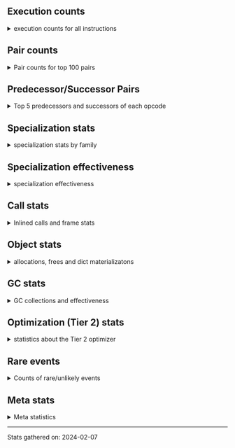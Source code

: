 ## Execution counts

<details>
<summary> execution counts for all instructions </summary>

|Name | Base Count | Head Count | Change | 
|---|---:|---:|---:|
| LOAD_ATTR_CLASS | 124,153,348 | 176,169,715 | 41.9% |
| JUMP_BACKWARD | 135,610,146 | 164,545,304 | 21.3% |
| STORE_GLOBAL | 6,944,440 | 8,199,940 | 18.1% |
| LOAD_ATTR_WITH_HINT | 401,658,576 | 433,398,983 | 7.9% |
| LOAD_ATTR_METHOD_WITH_VALUES | 2,112,701,647 | 2,197,808,389 | 4.0% |
| COMPARE_OP_INT | 1,632,204,178 | 1,697,005,528 | 4.0% |
| STORE_ATTR_WITH_HINT | 64,662,907 | 67,218,081 | 4.0% |
| STORE_FAST_LOAD_FAST | 41,522,171 | 42,788,646 | 3.1% |
| FOR_ITER_LIST | 676,248,176 | 696,410,227 | 3.0% |
| CALL_PY_EXACT_ARGS | 3,231,046,772 | 3,317,505,505 | 2.7% |
| UNARY_NEGATIVE | 166,238,813 | 161,837,456 | -2.6% |
| LOAD_ATTR_INSTANCE_VALUE | 4,825,955,499 | 4,949,485,374 | 2.6% |
| STORE_ATTR_INSTANCE_VALUE | 1,158,118,007 | 1,185,070,653 | 2.3% |
| TO_BOOL_ALWAYS_TRUE | 282,436,940 | 276,596,857 | -2.1% |
| EXTENDED_ARG | 295,311,556 | 289,634,911 | -1.9% |
| FOR_ITER_RANGE | 109,493,517 | 111,400,755 | 1.7% |
| LOAD_GLOBAL_MODULE | 3,723,924,166 | 3,788,459,212 | 1.7% |
| LIST_APPEND | 74,384,277 | 75,553,467 | 1.6% |
| CLEANUP_THROW | 1,544 | 1,520 | -1.6% |
| BINARY_SUBSCR_LIST_INT | 646,795,132 | 636,748,552 | -1.6% |
| RETURN_CONST | 1,989,085,118 | 2,017,239,078 | 1.4% |
| CALL_METHOD_DESCRIPTOR_FAST | 414,665,873 | 408,850,336 | -1.4% |
| POP_JUMP_IF_NONE | 451,111,683 | 445,366,343 | -1.3% |
| RETURN_VALUE | 4,187,909,262 | 4,240,519,196 | 1.3% |
| RESUME_CHECK | 7,054,022,956 | 7,139,948,256 | 1.2% |
| JUMP_FORWARD | 557,212,803 | 551,614,430 | -1.0% |
| BINARY_SUBSCR_DICT | 628,788,701 | 623,070,066 | -0.9% |
| LOAD_ATTR_METHOD_NO_DICT | 1,462,030,651 | 1,449,095,771 | -0.9% |
| DICT_UPDATE | 72,739 | 72,127 | -0.8% |
| TO_BOOL_INT | 200,362,493 | 201,997,200 | 0.8% |
| POP_JUMP_IF_FALSE | 7,412,785,916 | 7,468,325,495 | 0.7% |
| POP_TOP | 3,681,019,837 | 3,708,454,569 | 0.7% |
| LOAD_ATTR | 1,361,061,953 | 1,370,822,197 | 0.7% |
| LOAD_FAST | 29,369,428,182 | 29,540,688,960 | 0.6% |
| LOAD_ATTR_MODULE | 511,322,111 | 514,296,673 | 0.6% |
| CALL_ISINSTANCE | 939,519,415 | 934,560,733 | -0.5% |
| SWAP | 646,818,447 | 649,671,702 | 0.4% |
| COPY | 776,218,312 | 779,289,758 | 0.4% |
| CALL_LEN | 424,661,905 | 426,261,232 | 0.4% |
| BINARY_OP_ADD_INT | 966,087,033 | 968,995,985 | 0.3% |
| LOAD_CONST | 7,727,341,473 | 7,704,676,337 | -0.3% |
| COMPARE_OP_STR | 315,629,541 | 314,801,277 | -0.3% |
| PUSH_NULL | 1,304,236,789 | 1,307,208,653 | 0.2% |
| POP_JUMP_IF_TRUE | 1,899,411,555 | 1,903,607,587 | 0.2% |
| CALL_BOUND_METHOD_EXACT_ARGS | 210,264,337 | 210,666,536 | 0.2% |
| GET_ITER | 732,806,404 | 734,176,561 | 0.2% |
| DELETE_FAST | 2,162,226 | 2,158,857 | -0.2% |
| STORE_FAST | 7,938,387,810 | 7,950,416,610 | 0.2% |
| CALL_BUILTIN_CLASS | 165,616,495 | 165,391,088 | -0.1% |
| FOR_ITER | 126,614,651 | 126,473,849 | -0.1% |
| CALL_BUILTIN_FAST | 928,017,350 | 927,005,967 | -0.1% |
| UNARY_INVERT | 14,721,713 | 14,734,800 | 0.1% |
| BINARY_OP | 717,532,544 | 718,112,783 | 0.1% |
| BINARY_OP_ADD_FLOAT | 155,080,183 | 154,960,918 | -0.1% |
| LOAD_GLOBAL_BUILTIN | 4,494,011,911 | 4,490,710,995 | -0.1% |
| COMPARE_OP_FLOAT | 182,863,833 | 182,731,912 | -0.1% |
| ENTER_EXECUTOR | 2,597,452,925 | 2,595,903,779 | -0.1% |
| LOAD_FAST_CHECK | 10,703,081 | 10,697,442 | -0.1% |
| BEFORE_WITH | 9,094,425 | 9,098,863 | 0.0% |
| CALL | 1,201,004,937 | 1,201,484,514 | 0.0% |
| CALL_METHOD_DESCRIPTOR_FAST_WITH_KEYWORDS | 26,912,208 | 26,901,785 | -0.0% |
| CALL_METHOD_DESCRIPTOR_NOARGS | 282,412,003 | 282,307,086 | -0.0% |
| FOR_ITER_TUPLE | 339,297,174 | 339,406,611 | 0.0% |
| BUILD_MAP | 119,288,724 | 119,322,825 | 0.0% |
| TO_BOOL_BOOL | 3,924,324,300 | 3,925,427,905 | 0.0% |
| CALL_TYPE_1 | 317,136,190 | 317,214,457 | 0.0% |
| DICT_MERGE | 36,825,640 | 36,816,664 | -0.0% |
| LIST_EXTEND | 35,703,274 | 35,694,816 | -0.0% |
| CALL_PY_WITH_DEFAULTS | 210,059,268 | 210,106,803 | 0.0% |
| BUILD_CONST_KEY_MAP | 12,410,351 | 12,407,728 | -0.0% |
| UNPACK_SEQUENCE_TWO_TUPLE | 355,245,226 | 355,172,024 | -0.0% |
| STORE_ATTR | 66,977,420 | 66,991,208 | 0.0% |
| MAKE_CELL | 101,801,462 | 101,781,456 | -0.0% |
| WITH_EXCEPT_START | 184,337 | 184,301 | -0.0% |
| RESUME | 271,529 | 271,476 | -0.0% |
| CONTAINS_OP | 1,028,066,648 | 1,028,258,059 | 0.0% |
| BINARY_SUBSCR | 535,885,658 | 535,786,839 | -0.0% |
| IS_OP | 733,843,183 | 733,971,290 | 0.0% |
| BUILD_STRING | 52,650,000 | 52,640,849 | -0.0% |
| BUILD_SET | 1,716,000 | 1,716,283 | 0.0% |
| LOAD_DEREF | 727,124,322 | 727,009,625 | -0.0% |
| LOAD_ATTR_PROPERTY | 89,387,350 | 89,399,745 | 0.0% |
| CALL_BUILTIN_FAST_WITH_KEYWORDS | 110,164,981 | 110,150,628 | -0.0% |
| YIELD_VALUE | 1,386,594,311 | 1,386,418,059 | -0.0% |
| COMPARE_OP | 159,512,143 | 159,531,758 | 0.0% |
| SET_ADD | 932,599 | 932,712 | 0.0% |
| SET_FUNCTION_ATTRIBUTE | 100,801,785 | 100,789,654 | -0.0% |
| BINARY_SLICE | 289,653,734 | 289,619,478 | -0.0% |
| PUSH_EXC_INFO | 23,030,221 | 23,027,573 | -0.0% |
| POP_EXCEPT | 23,030,072 | 23,027,426 | -0.0% |
| CALL_BUILTIN_O | 882,087,749 | 881,986,908 | -0.0% |
| CHECK_EXC_MATCH | 22,406,361 | 22,403,802 | -0.0% |
| CALL_FUNCTION_EX | 187,423,523 | 187,404,872 | -0.0% |
| LOAD_SUPER_ATTR_METHOD | 123,585,239 | 123,596,899 | 0.0% |
| FORMAT_SIMPLE | 105,597,097 | 105,587,160 | -0.0% |
| LOAD_FAST_AND_CLEAR | 69,118,020 | 69,124,287 | 0.0% |
| INTERPRETER_EXIT | 2,101,232,354 | 2,101,044,485 | -0.0% |
| DELETE_ATTR | 6,122,785 | 6,122,253 | -0.0% |
| CALL_METHOD_DESCRIPTOR_O | 397,952,825 | 397,918,854 | -0.0% |
| BUILD_TUPLE | 841,475,220 | 841,403,394 | -0.0% |
| MAKE_FUNCTION | 110,729,560 | 110,720,423 | -0.0% |
| TO_BOOL_STR | 80,218,790 | 80,212,414 | -0.0% |
| CONVERT_VALUE | 90,309,512 | 90,302,428 | -0.0% |
| CALL_STR_1 | 42,203,717 | 42,200,664 | -0.0% |
| CALL_INTRINSIC_1 | 159,718,310 | 159,706,880 | -0.0% |
| COPY_FREE_VARS | 354,504,951 | 354,529,206 | 0.0% |
| LOAD_FAST_LOAD_FAST | 6,332,102,809 | 6,331,669,805 | -0.0% |
| STORE_DEREF | 94,642,074 | 94,635,865 | -0.0% |
| TO_BOOL_LIST | 159,364,019 | 159,373,996 | 0.0% |
| STORE_SUBSCR | 184,317,346 | 184,305,971 | -0.0% |
| LOAD_ATTR_NONDESCRIPTOR_WITH_VALUES | 158,172,411 | 158,180,614 | 0.0% |
| STORE_ATTR_SLOT | 1,504,911,294 | 1,504,845,734 | -0.0% |
| BINARY_OP_ADD_UNICODE | 93,268,117 | 93,264,589 | -0.0% |
| RETURN_GENERATOR | 485,998,186 | 486,016,206 | 0.0% |
| BINARY_SUBSCR_TUPLE_INT | 228,321,331 | 228,312,975 | -0.0% |
| LOAD_ATTR_NONDESCRIPTOR_NO_DICT | 94,004,053 | 94,000,647 | -0.0% |
| TO_BOOL_NONE | 631,552,775 | 631,530,071 | -0.0% |
| RERAISE | 2,616,259 | 2,616,165 | -0.0% |
| UNPACK_SEQUENCE | 315,660 | 315,671 | 0.0% |
| LOAD_ATTR_SLOT | 1,796,199,962 | 1,796,145,088 | -0.0% |
| UNARY_NOT | 74,921,575 | 74,923,770 | 0.0% |
| RAISE_VARARGS | 5,737,898 | 5,737,744 | -0.0% |
| BINARY_OP_MULTIPLY_INT | 179,324,737 | 179,329,391 | 0.0% |
| STORE_FAST_STORE_FAST | 3,022,190,498 | 3,022,115,902 | -0.0% |
| NOP | 981,027,052 | 981,051,103 | 0.0% |
| TO_BOOL | 384,812,257 | 384,804,457 | -0.0% |
| GET_AWAITABLE | 229,797,465 | 229,793,036 | -0.0% |
| LOAD_SUPER_ATTR_ATTR | 5,310,947 | 5,311,049 | 0.0% |
| STORE_SUBSCR_DICT | 263,739,570 | 263,734,611 | -0.0% |
| POP_JUMP_IF_NOT_NONE | 674,441,955 | 674,453,902 | 0.0% |
| STORE_SUBSCR_LIST_INT | 149,101,998 | 149,104,497 | 0.0% |
| STORE_SLICE | 35,855,322 | 35,854,742 | -0.0% |
| CALL_KW | 255,576,464 | 255,572,379 | -0.0% |
| BEFORE_ASYNC_WITH | 3,005,968 | 3,005,920 | -0.0% |
| IMPORT_NAME | 9,828,853 | 9,828,697 | -0.0% |
| CALL_TUPLE_1 | 28,344,030 | 28,343,647 | -0.0% |
| BINARY_OP_SUBTRACT_INT | 525,777,565 | 525,770,587 | -0.0% |
| CALL_LIST_APPEND | 335,215,987 | 335,211,595 | -0.0% |
| LOAD_GLOBAL | 20,555,230 | 20,554,967 | -0.0% |
| BUILD_SLICE | 95,912,249 | 95,911,101 | -0.0% |
| JUMP_BACKWARD_NO_INTERRUPT | 551,664,680 | 551,658,190 | -0.0% |
| END_SEND | 392,000,884 | 391,996,471 | -0.0% |
| SEND_GEN | 780,210,234 | 780,201,483 | -0.0% |
| SEND | 165,328,445 | 165,326,627 | -0.0% |
| BINARY_SUBSCR_GETITEM | 194,235,307 | 194,233,417 | -0.0% |
| BUILD_LIST | 328,645,244 | 328,642,318 | -0.0% |
| IMPORT_FROM | 10,478,269 | 10,478,181 | -0.0% |
| MAP_ADD | 39,820,017 | 39,820,269 | 0.0% |
| BINARY_SUBSCR_STR_INT | 484,695,221 | 484,692,502 | -0.0% |
| UNPACK_SEQUENCE_TUPLE | 572,704,615 | 572,701,634 | -0.0% |
| DELETE_SUBSCR | 177,647,848 | 177,647,028 | -0.0% |
| LOAD_ATTR_METHOD_LAZY_DICT | 85,068,604 | 85,068,268 | -0.0% |
| BINARY_OP_MULTIPLY_FLOAT | 287,556,703 | 287,557,272 | 0.0% |
| BINARY_OP_SUBTRACT_FLOAT | 111,947,372 | 111,947,589 | 0.0% |
| FOR_ITER_GEN | 222,117,866 | 222,117,447 | -0.0% |
| EXIT_INIT_CHECK | 93,512,972 | 93,512,886 | -0.0% |
| CALL_ALLOC_AND_ENTER_INIT | 95,796,214 | 95,796,128 | -0.0% |
| GET_YIELD_FROM_ITER | 36,722,075 | 36,722,107 | 0.0% |
| END_FOR | 76,206,940 | 76,206,953 | 0.0% |
| UNPACK_SEQUENCE_LIST | 274,452,726 | 274,452,748 | 0.0% |
| INSTRUMENTED_POP_JUMP_IF_FALSE | 38,888,640 | 38,888,640 | 0.0% |
| INSTRUMENTED_RESUME | 38,866,420 | 38,866,420 | 0.0% |
| INSTRUMENTED_RETURN_VALUE | 38,857,520 | 38,857,520 | 0.0% |
| LOAD_NAME | 13,239,127 | 13,239,127 | 0.0% |
| BINARY_OP_INPLACE_ADD_UNICODE | 8,739,097 | 8,739,097 | 0.0% |
| GET_ANEXT | 8,000,960 | 8,000,960 | 0.0% |
| END_ASYNC_FOR | 8,000,000 | 8,000,000 | 0.0% |
| GET_AITER | 8,000,000 | 8,000,000 | 0.0% |
| UNPACK_EX | 1,129,822 | 1,129,822 | 0.0% |
| STORE_NAME | 399,676 | 399,676 | 0.0% |
| SET_UPDATE | 88,668 | 88,668 | 0.0% |
| LOAD_BUILD_CLASS | 19,846 | 19,846 | 0.0% |
| LOAD_SUPER_ATTR | 18,383 | 18,383 | 0.0% |
| INSTRUMENTED_POP_JUMP_IF_TRUE | 13,436 | 13,436 | 0.0% |
| INSTRUMENTED_FOR_ITER | 11,356 | 11,356 | 0.0% |
| INSTRUMENTED_JUMP_BACKWARD | 9,996 | 9,996 | 0.0% |
| INSTRUMENTED_RETURN_CONST | 7,200 | 7,200 | 0.0% |
| LOAD_LOCALS | 3,860 | 3,860 | 0.0% |
| LOAD_FROM_DICT_OR_DEREF | 3,840 | 3,840 | 0.0% |
| DELETE_NAME | 900 | 900 | 0.0% |
| FORMAT_WITH_SPEC | 840 | 840 | 0.0% |
| INSTRUMENTED_POP_JUMP_IF_NONE | 720 | 720 | 0.0% |
| SETUP_ANNOTATIONS | 544 | 544 | 0.0% |
| INSTRUMENTED_JUMP_FORWARD | 400 | 400 | 0.0% |
| INSTRUMENTED_POP_JUMP_IF_NOT_NONE | 400 | 400 | 0.0% |
| CALL_INTRINSIC_2 | 80 | 80 | 0.0% |


</details>

## Pair counts

<details>
<summary> Pair counts for top 100 pairs </summary>

Not included in comparative output.


</details>

## Predecessor/Successor Pairs

<details>
<summary> Top 5 predecessors and successors of each opcode </summary>

Not included in comparative output.


</details>

## Specialization stats

<details>
<summary> specialization stats by family </summary>

### BINARY_OP

<details>
<summary> specialization stats for BINARY_OP family </summary>

|Kind | Base Count | Base Ratio | Head Count | Head Ratio | Change | 
|---|---:|---:|---:|---:|---:|
|          hit | 2,278,478,998 | 74.8% | 2,281,271,150 | 74.8% | 0.1% |
|     deferred | 764,336,978 | 25.1% | 764,910,650 | 25.1% | 0.1% |
|         miss | 49,301,809 | 1.6% | 49,294,278 | 1.6% | -0.0% |

| | Base Count | Base Ratio | Head Count | Head Ratio | Change | 
|---|---:|---:|---:|---:|---:|
| Failure | 1,518,633 | 60.8% | 1,517,797 | 60.8% | -0.1% |
| Success | 978,742 | 39.2% | 978,614 | 39.2% | -0.0% |

|Failure kind | Base Count | Base Ratio | Head Count | Head Ratio | Change | 
|---|---:|---:|---:|---:|---:|
| xor | 9,662 | 0.6% | 9,923 | 0.7% | 2.7% |
| true divide different types | 12,338 | 0.8% | 12,248 | 0.8% | -0.7% |
| add different types | 183,181 | 12.1% | 182,058 | 12.0% | -0.6% |
| remainder | 52,776 | 3.5% | 52,912 | 3.5% | 0.3% |
| and other | 1,713 | 0.1% | 1,717 | 0.1% | 0.2% |
| true divide other | 3,508 | 0.2% | 3,501 | 0.2% | -0.2% |
| power | 5,714 | 0.4% | 5,721 | 0.4% | 0.1% |
| and int | 49,330 | 3.2% | 49,341 | 3.3% | 0.0% |
| rshift | 14,768 | 1.0% | 14,771 | 1.0% | 0.0% |
| true divide float | 5,762 | 0.4% | 5,763 | 0.4% | 0.0% |
| or | 17,725 | 1.2% | 17,728 | 1.2% | 0.0% |
| floor divide | 32,728 | 2.2% | 32,732 | 2.2% | 0.0% |
| add other | 61,830 | 4.1% | 61,824 | 4.1% | -0.0% |
| multiply different types | 246,713 | 16.2% | 246,694 | 16.3% | -0.0% |
| lshift | 18,006 | 1.2% | 18,005 | 1.2% | -0.0% |
| subtract different types | 784,206 | 51.6% | 784,186 | 51.7% | -0.0% |
| subtract other | 12,834 | 0.8% | 12,834 | 0.8% | 0.0% |
| multiply other | 5,300 | 0.3% | 5,300 | 0.3% | 0.0% |
| and different types | 539 | 0.0% | 539 | 0.0% | 0.0% |


</details>

### BINARY_SLICE

<details>
<summary> specialization stats for BINARY_SLICE family </summary>


</details>

### BINARY_SUBSCR

<details>
<summary> specialization stats for BINARY_SUBSCR family </summary>

|Kind | Base Count | Base Ratio | Head Count | Head Ratio | Change | 
|---|---:|---:|---:|---:|---:|
|          hit | 2,178,059,610 | 80.1% | 2,162,281,403 | 80.0% | -0.7% |
|     deferred | 540,266,703 | 19.9% | 540,167,983 | 20.0% | -0.0% |
|         miss | 4,776,082 | 0.2% | 4,776,109 | 0.2% | 0.0% |

| | Base Count | Base Ratio | Head Count | Head Ratio | Change | 
|---|---:|---:|---:|---:|---:|
| Failure | 205,620 | 52.1% | 205,548 | 52.0% | -0.0% |
| Success | 189,417 | 47.9% | 189,417 | 48.0% | 0.0% |

|Failure kind | Base Count | Base Ratio | Head Count | Head Ratio | Change | 
|---|---:|---:|---:|---:|---:|
| tuple slice | 82 | 0.0% | 83 | 0.0% | 1.2% |
| other | 56,982 | 27.7% | 56,929 | 27.7% | -0.1% |
| out of range | 74,378 | 36.2% | 74,360 | 36.2% | -0.0% |
| buffer int | 21,742 | 10.6% | 21,740 | 10.6% | -0.0% |
| array int | 36,680 | 17.8% | 36,680 | 17.8% | 0.0% |
| list slice | 6,360 | 3.1% | 6,360 | 3.1% | 0.0% |
| sequence int | 4,280 | 2.1% | 4,280 | 2.1% | 0.0% |
| code complex parameters | 4,136 | 2.0% | 4,136 | 2.0% | 0.0% |
| buffer slice | 880 | 0.4% | 880 | 0.4% | 0.0% |
| string slice | 100 | 0.0% | 100 | 0.0% | 0.0% |


</details>

### CALL

<details>
<summary> specialization stats for CALL family </summary>

|Kind | Base Count | Base Ratio | Head Count | Head Ratio | Change | 
|---|---:|---:|---:|---:|---:|
|          hit | 9,003,694,241 | 86.2% | 9,080,293,990 | 86.3% | 0.9% |
|         miss | 243,056,904 | 2.3% | 243,162,382 | 2.3% | 0.0% |
|     deferred | 1,438,074,023 | 13.8% | 1,438,657,438 | 13.7% | 0.0% |
|        deopt | 22,840 | 0.0% | 22,840 | 0.0% | 0.0% |

| | Base Count | Base Ratio | Head Count | Head Ratio | Change | 
|---|---:|---:|---:|---:|---:|
| Success | 5,096,512 | 85.1% | 5,098,424 | 85.1% | 0.0% |
| Failure | 891,306 | 14.9% | 891,034 | 14.9% | -0.0% |

|Failure kind | Base Count | Base Ratio | Head Count | Head Ratio | Change | 
|---|---:|---:|---:|---:|---:|
| out of versions | 102 | 0.0% | 100 | 0.0% | -2.0% |
| method wrapper | 7,711 | 0.9% | 7,776 | 0.9% | 0.8% |
| meth descr varargs keywords | 18,481 | 2.1% | 18,424 | 2.1% | -0.3% |
| cfunc varargs | 11,836 | 1.3% | 11,814 | 1.3% | -0.2% |
| cfunc noargs | 66,850 | 7.5% | 66,728 | 7.5% | -0.2% |
| operator wrapper | 5,994 | 0.7% | 6,004 | 0.7% | 0.2% |
| metaclass | 37,934 | 4.3% | 37,873 | 4.3% | -0.2% |
| cfunc varargs keywords | 28,360 | 3.2% | 28,332 | 3.2% | -0.1% |
| other | 37,398 | 4.2% | 37,434 | 4.2% | 0.1% |
| class no vectorcall | 66,276 | 7.4% | 66,251 | 7.4% | -0.0% |
| class mutable | 21,583 | 2.4% | 21,575 | 2.4% | -0.0% |
| code complex parameters | 158,158 | 17.7% | 158,115 | 17.7% | -0.0% |
| meth descr method fastcall keywords | 200,168 | 22.5% | 200,143 | 22.5% | -0.0% |
| meth descr varargs | 62,889 | 7.1% | 62,896 | 7.1% | 0.0% |
| bound method | 13,354 | 1.5% | 13,355 | 1.5% | 0.0% |
| no dict | 102,776 | 11.5% | 102,776 | 11.5% | 0.0% |
| init not python | 16,386 | 1.8% | 16,386 | 1.8% | 0.0% |
| cmethod | 13,140 | 1.5% | 13,140 | 1.5% | 0.0% |
| init not simple | 10,018 | 1.1% | 10,018 | 1.1% | 0.0% |
| wrong number arguments | 9,154 | 1.0% | 9,154 | 1.0% | 0.0% |
| str | 2,840 | 0.3% | 2,840 | 0.3% | 0.0% |


</details>

### COMPARE_OP

<details>
<summary> specialization stats for COMPARE_OP family </summary>

|Kind | Base Count | Base Ratio | Head Count | Head Ratio | Change | 
|---|---:|---:|---:|---:|---:|
|          hit | 2,128,785,080 | 93.0% | 2,192,610,469 | 93.1% | 3.0% |
|         miss | 1,912,472 | 0.1% | 1,928,248 | 0.1% | 0.8% |
|     deferred | 161,100,563 | 7.0% | 161,134,817 | 6.8% | 0.0% |

| | Base Count | Base Ratio | Head Count | Head Ratio | Change | 
|---|---:|---:|---:|---:|---:|
| Failure | 224,796 | 69.4% | 225,654 | 69.4% | 0.4% |
| Success | 99,256 | 30.6% | 99,535 | 30.6% | 0.3% |

|Failure kind | Base Count | Base Ratio | Head Count | Head Ratio | Change | 
|---|---:|---:|---:|---:|---:|
| big int | 62,233 | 27.7% | 63,156 | 28.0% | 1.5% |
| long float | 1,594 | 0.7% | 1,585 | 0.7% | -0.6% |
| bool | 5,037 | 2.2% | 5,010 | 2.2% | -0.5% |
| float long | 16,933 | 7.5% | 16,911 | 7.5% | -0.1% |
| set | 1,821 | 0.8% | 1,823 | 0.8% | 0.1% |
| tuple | 14,398 | 6.4% | 14,386 | 6.4% | -0.1% |
| other | 24,344 | 10.8% | 24,360 | 10.8% | 0.1% |
| different types | 50,121 | 22.3% | 50,102 | 22.2% | -0.0% |
| baseobject | 30,642 | 13.6% | 30,648 | 13.6% | 0.0% |
| string | 10,560 | 4.7% | 10,560 | 4.7% | 0.0% |
| bytes | 3,960 | 1.8% | 3,960 | 1.8% | 0.0% |
| list | 3,153 | 1.4% | 3,153 | 1.4% | 0.0% |


</details>

### FOR_ITER

<details>
<summary> specialization stats for FOR_ITER family </summary>

|Kind | Base Count | Base Ratio | Head Count | Head Ratio | Change | 
|---|---:|---:|---:|---:|---:|
|          hit | 1,208,800,284 | 82.0% | 1,230,982,330 | 82.3% | 1.8% |
|     deferred | 262,145,309 | 17.8% | 262,001,352 | 17.5% | -0.1% |
|         miss | 138,356,449 | 9.4% | 138,352,710 | 9.2% | -0.0% |

| | Base Count | Base Ratio | Head Count | Head Ratio | Change | 
|---|---:|---:|---:|---:|---:|
| Failure | 164,006 | 5.8% | 163,490 | 5.8% | -0.3% |
| Success | 2,661,785 | 94.2% | 2,661,717 | 94.2% | -0.0% |

|Failure kind | Base Count | Base Ratio | Head Count | Head Ratio | Change | 
|---|---:|---:|---:|---:|---:|
| set | 24,519 | 15.0% | 24,361 | 14.9% | -0.6% |
| dict items | 64,942 | 39.6% | 64,561 | 39.5% | -0.6% |
| zip | 13,312 | 8.1% | 13,352 | 8.2% | 0.3% |
| enumerate | 15,290 | 9.3% | 15,273 | 9.3% | -0.1% |
| seq iter | 10,460 | 6.4% | 10,460 | 6.4% | 0.0% |
| dict keys | 7,196 | 4.4% | 7,196 | 4.4% | 0.0% |
| other | 7,059 | 4.3% | 7,059 | 4.3% | 0.0% |
| reversed list | 6,085 | 3.7% | 6,085 | 3.7% | 0.0% |
| dict values | 5,690 | 3.5% | 5,690 | 3.5% | 0.0% |
| itertools | 4,851 | 3.0% | 4,851 | 3.0% | 0.0% |
| ascii string | 2,440 | 1.5% | 2,440 | 1.5% | 0.0% |
| map | 1,320 | 0.8% | 1,320 | 0.8% | 0.0% |
| bytes | 520 | 0.3% | 520 | 0.3% | 0.0% |
| callable | 282 | 0.2% | 282 | 0.2% | 0.0% |
| string | 40 | 0.0% | 40 | 0.0% | 0.0% |


</details>

### LOAD_ATTR

<details>
<summary> specialization stats for LOAD_ATTR family </summary>

|Kind | Base Count | Base Ratio | Head Count | Head Ratio | Change | 
|---|---:|---:|---:|---:|---:|
|          hit | 10,869,494,510 | 83.5% | 11,151,592,428 | 83.8% | 2.6% |
|     deferred | 2,135,501,358 | 16.4% | 2,145,550,829 | 16.1% | 0.5% |
|         miss | 791,159,702 | 6.1% | 791,456,839 | 5.9% | 0.0% |
|        deopt | 1,817,178 | 0.0% | 1,816,975 | 0.0% | -0.0% |

| | Base Count | Base Ratio | Head Count | Head Ratio | Change | 
|---|---:|---:|---:|---:|---:|
| Failure | 1,073,853 | 6.4% | 1,076,291 | 6.4% | 0.2% |
| Success | 15,646,444 | 93.6% | 15,651,916 | 93.6% | 0.0% |

|Failure kind | Base Count | Base Ratio | Head Count | Head Ratio | Change | 
|---|---:|---:|---:|---:|---:|
| class method obj | 22,966 | 2.1% | 23,148 | 2.2% | 0.8% |
| has managed dict | 310,612 | 28.9% | 312,922 | 29.1% | 0.7% |
| non overriding descriptor | 11,147 | 1.0% | 11,134 | 1.0% | -0.1% |
| shadowed | 97,500 | 9.1% | 97,471 | 9.1% | -0.0% |
| mutable class | 68,239 | 6.4% | 68,252 | 6.3% | 0.0% |
| not in keys | 7,261 | 0.7% | 7,260 | 0.7% | -0.0% |
| metaclass attribute | 233,079 | 21.7% | 233,053 | 21.7% | -0.0% |
| overridden | 18,515 | 1.7% | 18,514 | 1.7% | -0.0% |
| not managed dict | 126,408 | 11.8% | 126,413 | 11.7% | 0.0% |
| method | 138,105 | 12.9% | 138,103 | 12.8% | -0.0% |
| class attr descriptor | 16,640 | 1.5% | 16,640 | 1.5% | 0.0% |
| module attr not found | 10,682 | 1.0% | 10,682 | 1.0% | 0.0% |
| class attr simple | 6,042 | 0.6% | 6,042 | 0.6% | 0.0% |
| non object slot | 3,580 | 0.3% | 3,580 | 0.3% | 0.0% |
| builtin class method | 2,997 | 0.3% | 2,997 | 0.3% | 0.0% |
| property | 60 | 0.0% | 60 | 0.0% | 0.0% |
| out of versions | 20 | 0.0% | 20 | 0.0% | 0.0% |


</details>

### LOAD_GLOBAL

<details>
<summary> specialization stats for LOAD_GLOBAL family </summary>

|Kind | Base Count | Base Ratio | Head Count | Head Ratio | Change | 
|---|---:|---:|---:|---:|---:|
|         miss | 318,972 | 0.0% | 316,391 | 0.0% | -0.8% |
|          hit | 8,217,617,105 | 99.7% | 8,278,853,816 | 99.7% | 0.7% |
|     deferred | 20,327,636 | 0.2% | 20,324,919 | 0.2% | -0.0% |
|        deopt | 9,342 | 0.0% | 9,342 | 0.0% | 0.0% |

| | Base Count | Base Ratio | Head Count | Head Ratio | Change | 
|---|---:|---:|---:|---:|---:|
| Success | 546,566 | 100.0% | 546,439 | 100.0% | -0.0% |
| Failure | 0 | 0.0% | 0 | 0.0% |  |


</details>

### LOAD_SUPER_ATTR

<details>
<summary> specialization stats for LOAD_SUPER_ATTR family </summary>

|Kind | Base Count | Base Ratio | Head Count | Head Ratio | Change | 
|---|---:|---:|---:|---:|---:|
|          hit | 128,896,186 | 100.0% | 128,907,948 | 100.0% | 0.0% |
|     deferred | 9,266 | 0.0% | 9,266 | 0.0% | 0.0% |

| | Base Count | Base Ratio | Head Count | Head Ratio | Change | 
|---|---:|---:|---:|---:|---:|
| Success | 9,117 | 100.0% | 9,117 | 100.0% | 0.0% |
| Failure | 0 | 0.0% | 0 | 0.0% |  |


</details>

### POP_JUMP_IF_FALSE

<details>
<summary> specialization stats for POP_JUMP_IF_FALSE family </summary>


</details>

### POP_JUMP_IF_NONE

<details>
<summary> specialization stats for POP_JUMP_IF_NONE family </summary>


</details>

### POP_JUMP_IF_NOT_NONE

<details>
<summary> specialization stats for POP_JUMP_IF_NOT_NONE family </summary>


</details>

### POP_JUMP_IF_TRUE

<details>
<summary> specialization stats for POP_JUMP_IF_TRUE family </summary>


</details>

### SEND

<details>
<summary> specialization stats for SEND family </summary>

|Kind | Base Count | Base Ratio | Head Count | Head Ratio | Change | 
|---|---:|---:|---:|---:|---:|
|          hit | 780,179,334 | 82.5% | 780,170,583 | 82.5% | -0.0% |
|     deferred | 165,300,524 | 17.5% | 165,298,730 | 17.5% | -0.0% |
|         miss | 30,900 | 0.0% | 30,900 | 0.0% | 0.0% |

| | Base Count | Base Ratio | Head Count | Head Ratio | Change | 
|---|---:|---:|---:|---:|---:|
| Success | 6,233 | 10.6% | 6,210 | 10.6% | -0.4% |
| Failure | 52,588 | 89.4% | 52,587 | 89.4% | -0.0% |

|Failure kind | Base Count | Base Ratio | Head Count | Head Ratio | Change | 
|---|---:|---:|---:|---:|---:|
| other | 15,908 | 30.3% | 15,907 | 30.2% | -0.0% |
| async generator send | 33,180 | 63.1% | 33,180 | 63.1% | 0.0% |
| list | 3,260 | 6.2% | 3,260 | 6.2% | 0.0% |
| dict keys | 240 | 0.5% | 240 | 0.5% | 0.0% |


</details>

### STORE_ATTR

<details>
<summary> specialization stats for STORE_ATTR family </summary>

|Kind | Base Count | Base Ratio | Head Count | Head Ratio | Change | 
|---|---:|---:|---:|---:|---:|
|          hit | 2,520,175,863 | 90.2% | 2,549,601,984 | 90.3% | 1.2% |
|     deferred | 270,349,409 | 9.7% | 270,378,288 | 9.6% | 0.0% |
|         miss | 207,516,345 | 7.4% | 207,532,484 | 7.3% | 0.0% |

| | Base Count | Base Ratio | Head Count | Head Ratio | Change | 
|---|---:|---:|---:|---:|---:|
| Failure | 96,095 | 2.3% | 96,816 | 2.3% | 0.8% |
| Success | 4,048,261 | 97.7% | 4,048,588 | 97.7% | 0.0% |

|Failure kind | Base Count | Base Ratio | Head Count | Head Ratio | Change | 
|---|---:|---:|---:|---:|---:|
| not in keys | 7,401 | 7.7% | 7,761 | 8.0% | 4.9% |
| not in dict | 15,545 | 16.2% | 15,905 | 16.4% | 2.3% |
| not managed dict | 2,666 | 2.8% | 2,668 | 2.8% | 0.1% |
| overriding descriptor | 10,481 | 10.9% | 10,480 | 10.8% | -0.0% |
| class attr simple | 46,130 | 48.0% | 46,130 | 47.6% | 0.0% |
| overridden | 5,172 | 5.4% | 5,172 | 5.3% | 0.0% |
| property | 4,020 | 4.2% | 4,020 | 4.2% | 0.0% |
| no dict | 3,120 | 3.2% | 3,120 | 3.2% | 0.0% |
| method | 1,540 | 1.6% | 1,540 | 1.6% | 0.0% |
| mutable class | 20 | 0.0% | 20 | 0.0% | 0.0% |


</details>

### STORE_SLICE

<details>
<summary> specialization stats for STORE_SLICE family </summary>


</details>

### STORE_SUBSCR

<details>
<summary> specialization stats for STORE_SUBSCR family </summary>

|Kind | Base Count | Base Ratio | Head Count | Head Ratio | Change | 
|---|---:|---:|---:|---:|---:|
|     deferred | 184,211,145 | 30.8% | 184,199,771 | 30.8% | -0.0% |
|          hit | 412,838,688 | 69.1% | 412,836,228 | 69.1% | -0.0% |
|         miss | 2,880 | 0.0% | 2,880 | 0.0% | 0.0% |

| | Base Count | Base Ratio | Head Count | Head Ratio | Change | 
|---|---:|---:|---:|---:|---:|
| Success | 16,209 | 14.9% | 16,206 | 14.9% | -0.0% |
| Failure | 92,872 | 85.1% | 92,874 | 85.1% | 0.0% |

|Failure kind | Base Count | Base Ratio | Head Count | Head Ratio | Change | 
|---|---:|---:|---:|---:|---:|
| py simple | 42,735 | 46.0% | 42,737 | 46.0% | 0.0% |
| dict subclass no override | 27,069 | 29.1% | 27,069 | 29.1% | 0.0% |
| array int | 16,840 | 18.1% | 16,840 | 18.1% | 0.0% |
| out of range | 3,668 | 3.9% | 3,668 | 3.9% | 0.0% |
| bytearray int | 1,760 | 1.9% | 1,760 | 1.9% | 0.0% |
| other | 800 | 0.9% | 800 | 0.9% | 0.0% |


</details>

### TO_BOOL

<details>
<summary> specialization stats for TO_BOOL family </summary>

|Kind | Base Count | Base Ratio | Head Count | Head Ratio | Change | 
|---|---:|---:|---:|---:|---:|
|         miss | 132,950,068 | 2.3% | 130,557,044 | 2.3% | -1.8% |
|     deferred | 514,341,678 | 9.1% | 511,986,049 | 9.0% | -0.5% |
|          hit | 5,145,309,249 | 90.9% | 5,144,581,399 | 90.9% | -0.0% |

| | Base Count | Base Ratio | Head Count | Head Ratio | Change | 
|---|---:|---:|---:|---:|---:|
| Success | 2,734,330 | 79.9% | 2,689,160 | 79.7% | -1.7% |
| Failure | 686,317 | 20.1% | 686,292 | 20.3% | -0.0% |

|Failure kind | Base Count | Base Ratio | Head Count | Head Ratio | Change | 
|---|---:|---:|---:|---:|---:|
| float | 2,608 | 0.4% | 2,601 | 0.4% | -0.3% |
| dict | 36,792 | 5.4% | 36,771 | 5.4% | -0.1% |
| sequence | 16,546 | 2.4% | 16,538 | 2.4% | -0.0% |
| set | 32,708 | 4.8% | 32,718 | 4.8% | 0.0% |
| bytes | 28,860 | 4.2% | 28,858 | 4.2% | -0.0% |
| mapping | 98,441 | 14.3% | 98,444 | 14.3% | 0.0% |
| number | 183,769 | 26.8% | 183,765 | 26.8% | -0.0% |
| tuple | 112,356 | 16.4% | 112,358 | 16.4% | 0.0% |
| other | 172,577 | 25.1% | 172,579 | 25.1% | 0.0% |
| bytearray | 1,240 | 0.2% | 1,240 | 0.2% | 0.0% |
| memory view | 420 | 0.1% | 420 | 0.1% | 0.0% |


</details>

### UNPACK_SEQUENCE

<details>
<summary> specialization stats for UNPACK_SEQUENCE family </summary>

|Kind | Base Count | Base Ratio | Head Count | Head Ratio | Change | 
|---|---:|---:|---:|---:|---:|
|          hit | 1,199,551,107 | 99.7% | 1,199,474,946 | 99.7% | -0.0% |
|     deferred | 3,068,902 | 0.3% | 3,068,906 | 0.3% | 0.0% |
|         miss | 2,851,460 | 0.2% | 2,851,460 | 0.2% | 0.0% |

| | Base Count | Base Ratio | Head Count | Head Ratio | Change | 
|---|---:|---:|---:|---:|---:|
| Failure | 2,436 | 2.5% | 2,440 | 2.5% | 0.2% |
| Success | 95,782 | 97.5% | 95,785 | 97.5% | 0.0% |

|Failure kind | Base Count | Base Ratio | Head Count | Head Ratio | Change | 
|---|---:|---:|---:|---:|---:|
| sequence | 1,435 | 58.9% | 1,439 | 59.0% | 0.3% |
| iterator | 621 | 25.5% | 621 | 25.5% | 0.0% |
| other | 380 | 15.6% | 380 | 15.6% | 0.0% |


</details>


</details>

## Specialization effectiveness

<details>
<summary> specialization effectiveness </summary>

|Instructions | Base Count | Base Ratio | Head Count | Head Ratio | Change | 
|---|---:|---:|---:|---:|---:|
| Specialized hits | 52,920,714,598 | 34.3% | 53,527,815,617 | 34.5% | 1.1% |
| Not specialized | 15,687,196,792 | 10.2% | 15,751,756,771 | 10.1% | 0.4% |
| Basic | 84,153,197,174 | 54.5% | 84,446,909,299 | 54.4% | 0.3% |
| Specialized misses | 1,572,748,830 | 1.0% | 1,570,776,618 | 1.0% | -0.1% |

### Deferred by instruction

<details>
<summary> deferred by instruction </summary>

|Name | Base Count | Base Ratio | Head Count | Head Ratio | Change | 
|---|---:|---:|---:|---:|---:|
| LOAD_ATTR | 2,135,501,358 | 33.1% | 2,145,550,829 | 33.2% | 0.5% |
| TO_BOOL | 514,341,678 | 8.0% | 511,986,049 | 7.9% | -0.5% |
| BINARY_OP | 764,336,978 | 11.8% | 764,910,650 | 11.8% | 0.1% |
| FOR_ITER | 262,145,309 | 4.1% | 262,001,352 | 4.1% | -0.1% |
| CALL | 1,438,074,023 | 22.3% | 1,438,657,438 | 22.2% | 0.0% |
| COMPARE_OP | 161,100,563 | 2.5% | 161,134,817 | 2.5% | 0.0% |
| BINARY_SUBSCR | 540,266,703 | 8.4% | 540,167,983 | 8.4% | -0.0% |
| STORE_ATTR | 270,349,409 | 4.2% | 270,378,288 | 4.2% | 0.0% |
| STORE_SUBSCR | 184,211,145 | 2.9% | 184,199,771 | 2.8% | -0.0% |
| SEND | 165,300,524 | 2.6% | 165,298,730 | 2.6% | -0.0% |


</details>

### Misses by instruction

<details>
<summary> misses by instruction </summary>

|Name | Base Count | Base Ratio | Head Count | Head Ratio | Change | 
|---|---:|---:|---:|---:|---:|
| TO_BOOL_NONE | 65,114,365 | 4.1% | 63,918,227 | 4.1% | -1.8% |
| CALL_PY_EXACT_ARGS | 121,991,990 | 7.8% | 122,269,311 | 7.8% | 0.2% |
| LOAD_ATTR_METHOD_WITH_VALUES | 231,735,507 | 14.7% | 232,022,811 | 14.8% | 0.1% |
| FOR_ITER_LIST | 69,195,497 | 4.4% | 69,188,492 | 4.4% | -0.0% |
| LOAD_ATTR_SLOT | 111,450,905 | 7.1% | 111,441,604 | 7.1% | -0.0% |
| STORE_ATTR_SLOT | 98,779,304 | 6.3% | 98,785,260 | 6.3% | 0.0% |
| FOR_ITER_TUPLE | 69,147,912 | 4.4% | 69,151,178 | 4.4% | 0.0% |
| STORE_ATTR_INSTANCE_VALUE | 108,684,165 | 6.9% | 108,688,292 | 6.9% | 0.0% |
| LOAD_ATTR_INSTANCE_VALUE | 309,395,608 | 19.7% | 309,405,762 | 19.7% | 0.0% |
| LOAD_ATTR_NONDESCRIPTOR_WITH_VALUES | 69,574,719 | 4.4% | 69,575,078 | 4.4% | 0.0% |


</details>


</details>

## Call stats

<details>
<summary> Inlined calls and frame stats </summary>

| | Base Count | Base Ratio | Head Count | Head Ratio | Change | 
|---|---:|---:|---:|---:|---:|
| Calls to Python functions inlined | 5,378,553,706 | 71.9% | 5,465,444,593 | 72.2% | 1.6% |
| Calls via PyEval_EvalFrame (function ex) | 27,752,762 | 0.4% | 27,746,788 | 0.4% | -0.0% |
| Calls via PyEval_EvalFrame (generator) | 850,601,868 | 11.4% | 850,429,263 | 11.2% | -0.0% |
| Calls to PyEval_EvalDefault | 2,104,430,234 | 28.1% | 2,104,242,369 | 27.8% | -0.0% |
| Calls via PyEval_EvalFrame (total) | 2,104,430,234 | 28.1% | 2,104,242,369 | 27.8% | -0.0% |
| Frame objects created | 85,849,001 | 1.1% | 85,842,268 | 1.1% | -0.0% |
| Calls via PyEval_EvalFrame (method) | 213,003,191 | 2.8% | 212,991,166 | 2.8% | -0.0% |
| Calls via PyEval_EvalFrame (api) | 235,221,800 | 3.1% | 235,228,853 | 3.1% | 0.0% |
| Calls via PyEval_EvalFrame (slot) | 341,366,784 | 4.6% | 341,357,241 | 4.5% | -0.0% |
| Calls via PyEval_EvalFrame (function vectorcall) | 1,248,513,716 | 16.7% | 1,248,498,456 | 16.5% | -0.0% |
| Calls via PyEval_EvalFrame (vector) | 1,253,828,366 | 16.8% | 1,253,813,106 | 16.6% | -0.0% |
| Frames pushed | 4,988,935,977 | 66.7% | 4,988,981,454 | 65.9% | 0.0% |
| Calls via PyEval_EvalFrame (legacy) | 5,294,804 | 0.1% | 5,294,804 | 0.1% | 0.0% |
| Calls via PyEval_EvalFrame (build class) | 19,846 | 0.0% | 19,846 | 0.0% | 0.0% |


</details>

## Object stats

<details>
<summary> allocations, frees and dict materializatons </summary>

| | Base Count | Base Ratio | Head Count | Head Ratio | Change | 
|---|---:|---:|---:|---:|---:|
| Method cache dunder misses | 6,125,684 |  | 5,724,638 |  | -6.5% |
| Method cache misses | 80,714,153 |  | 85,256,627 |  | 5.6% |
| Method cache collisions | 86,671,932 |  | 90,813,209 |  | 4.8% |
| Method cache hits | 2,999,510,282 |  | 2,992,717,862 |  | -0.2% |
| Allocations to 4 kbytes | 103,975,997 | 0.6% | 104,015,939 | 0.6% | 0.0% |
| Allocations over 4 kbytes | 20,979,393 | 0.1% | 20,985,239 | 0.1% | 0.0% |
| Method cache dunder hits | 3,307,556,318 |  | 3,308,256,488 |  | 0.0% |
| Increfs | 25,744,361,757 | 22.3% | 25,747,776,967 | 22.3% | 0.0% |
| Decrefs | 28,856,917,261 | 21.7% | 28,860,118,890 | 21.7% | 0.0% |
| New values | 75,042,869 |  | 75,051,078 |  | 0.0% |
| Allocations from freelist | 6,710,220,719 | 36.4% | 6,710,753,846 | 36.4% | 0.0% |
| Frees to freelist | 6,717,962,128 |  | 6,718,494,720 |  | 0.0% |
| Frees | 12,052,608,496 |  | 12,052,813,857 |  | 0.0% |
| Allocations | 11,717,771,049 | 63.6% | 11,717,944,625 | 63.6% | 0.0% |
| Allocations to 512 bytes | 11,592,815,659 | 62.9% | 11,592,943,447 | 62.9% | 0.0% |
| Interpreter increfs | 89,896,730,369 | 77.7% | 89,896,196,910 | 77.7% | -0.0% |
| Interpreter decrefs | 104,061,866,603 | 78.3% | 104,062,281,518 | 78.3% | 0.0% |
| Materialize dict (on request) | 3,653,105 | 4.9% | 3,653,105 | 4.9% | 0.0% |
| Materialize dict (new key) | 190,075 | 0.3% | 190,075 | 0.3% | 0.0% |
| Materialize dict (too big) | 0 | 0.0% | 0 | 0.0% |  |
| Materialize dict (str subclass) | 0 | 0.0% | 0 | 0.0% |  |
| Dematerialize dict | 2,346,160 | 3.1% | 2,346,160 | 3.1% | 0.0% |


</details>

## GC stats

<details>
<summary> GC collections and effectiveness </summary>

|Generation | Base Collections | Base Objects collected | Base Object visits | Head Collections | Head Objects collected | Head Object visits | 
|---:|---:|---:|---:|---:|---:|---:|
| 0 | 734,174 | 46,616,609 | 6,090,569,626 | 733,989 | 46,606,492 | 6,071,915,956 |
| 1 | 65,682 | 36,864,217 | 4,969,128,328 | 65,670 | 36,861,239 | 4,968,866,866 |
| 2 | 20,901 | 53,210,236 | 18,115,265,909 | 20,912 | 53,211,369 | 18,168,695,232 |


</details>

## Optimization (Tier 2) stats

<details>
<summary> statistics about the Tier 2 optimizer </summary>

| | Base Count | Base Ratio | Head Count | Head Ratio | Change | 
|---|---:|---:|---:|---:|---:|
| Trace too long | 222 | 0.2% | 7,502 | 3.2% | 3,279.3% |
| Recursive call | 1,103 | 0.8% | 4,463 | 1.9% | 304.6% |
| Low confidence | 1,675 | 1.2% | 5,614 | 2.4% | 235.2% |
| Inner loop found | 2,369 | 1.7% | 7,529 | 3.2% | 217.8% |
| Traces created | 62,907 | 44.8% | 143,067 | 60.4% | 127.4% |
| Trace stack underflow | 551 | 0.4% | 1,153 | 0.5% | 109.3% |
| Optimization attempts | 140,470 |  | 236,773 |  | 68.6% |
| Uops executed | 136,635,393,470 | 52.60 | 132,043,663,471 | 50.87 | -3.4% |
| Traces executed | 2,597,452,925 |  | 2,595,824,499 |  | -0.1% |
| Trace too short | 77,563 | 55.2% | 77,546 | 32.8% | -0.0% |
| Trace stack overflow | 198 | 0.1% | 198 | 0.1% | 0.0% |

### Trace length histogram

<details>
<summary> trace length histogram </summary>

|Range | Base Count | Base Ratio | Head Count | Head Ratio | Change | 
|---|---:|---:|---:|---:|---:|
| <= 1 | 0 | 0.0% | 0 | 0.0% |  |
| <= 2 | 0 | 0.0% | 0 | 0.0% |  |
| <= 4 | 0 | 0.0% | 0 | 0.0% |  |
| <= 8 | 0 | 0.0% | 0 | 0.0% |  |
| <= 16 | 3,296 | 5.2% | 3,296 | 2.3% | 0.0% |
| <= 32 | 19,974 | 31.8% | 41,113 | 28.7% | 105.8% |
| <= 64 | 21,064 | 33.5% | 44,833 | 31.3% | 112.8% |
| <= 128 | 11,542 | 18.3% | 26,106 | 18.2% | 126.2% |
| <= 256 | 5,313 | 8.4% | 18,007 | 12.6% | 238.9% |
| <= 512 | 1,718 | 2.7% | 9,712 | 6.8% | 465.3% |


</details>

### Optimized trace length histogram

<details>
<summary> optimized trace length histogram </summary>

|Range | Base Count | Base Ratio | Head Count | Head Ratio | Change | 
|---|---:|---:|---:|---:|---:|
| <= 1 | 0 | 0.0% | 0 | 0.0% |  |
| <= 2 | 0 | 0.0% | 0 | 0.0% |  |
| <= 4 | 160 | 0.3% | 160 | 0.1% | 0.0% |
| <= 8 | 4,962 | 7.9% | 15,123 | 10.6% | 204.8% |
| <= 16 | 17,703 | 28.1% | 23,473 | 16.4% | 32.6% |
| <= 32 | 20,006 | 31.8% | 47,604 | 33.3% | 137.9% |
| <= 64 | 11,808 | 18.8% | 18,264 | 12.8% | 54.7% |
| <= 128 | 6,106 | 9.7% | 23,489 | 16.4% | 284.7% |
| <= 256 | 1,760 | 2.8% | 5,654 | 4.0% | 221.2% |
| <= 512 | 402 | 0.6% | 7,460 | 5.2% | 1,755.7% |


</details>

### Trace run length histogram

<details>
<summary> trace run length histogram </summary>

|Range | Base Count | Base Ratio | Head Count | Head Ratio | Change | 
|---|---:|---:|---:|---:|---:|
| <= 1 | 93,289,419 | 3.6% | 93,123,124 | 3.6% | -0.2% |
| <= 2 | 350,232,733 | 13.5% | 342,568,236 | 13.2% | -2.2% |
| <= 4 | 35,744,297 | 1.4% | 35,769,973 | 1.4% | 0.1% |
| <= 8 | 359,678,144 | 13.8% | 369,020,710 | 14.2% | 2.6% |
| <= 16 | 462,771,063 | 17.8% | 466,496,515 | 18.0% | 0.8% |
| <= 32 | 631,713,868 | 24.3% | 624,258,039 | 24.0% | -1.2% |
| <= 64 | 220,583,436 | 8.5% | 227,077,430 | 8.7% | 2.9% |
| <= 128 | 274,776,985 | 10.6% | 293,343,792 | 11.3% | 6.8% |
| <= 256 | 98,782,826 | 3.8% | 98,996,281 | 3.8% | 0.2% |
| <= 512 | 41,488,238 | 1.6% | 17,104,542 | 0.7% | -58.8% |
| <= 1,024 | 7,587,111 | 0.3% | 7,577,853 | 0.3% | -0.1% |
| <= 2,048 | 18,229,243 | 0.7% | 18,210,258 | 0.7% | -0.1% |
| <= 4,096 | 1,134,159 | 0.0% | 1,102,449 | 0.0% | -2.8% |
| <= 8,192 | 808,104 | 0.0% | 795,489 | 0.0% | -1.6% |
| <= 16,384 | 549,840 | 0.0% | 296,360 | 0.0% | -46.1% |
| <= 32,768 | 57,400 | 0.0% | 57,400 | 0.0% | 0.0% |
| <= 65,536 | 21,024 | 0.0% | 21,022 | 0.0% | -0.0% |
| <= 131,072 | 1,275 | 0.0% | 1,266 | 0.0% | -0.7% |
| <= 262,144 | 2,180 | 0.0% | 2,180 | 0.0% | 0.0% |
| <= 524,288 | 460 | 0.0% | 460 | 0.0% | 0.0% |
| <= 1,048,576 | 400 | 0.0% | 400 | 0.0% | 0.0% |
| <= 2,097,152 | 96 | 0.0% | 164 | 0.0% | 70.8% |
| <= 4,194,304 | 384 | 0.0% | 316 | 0.0% | -17.7% |
| <= 8,388,608 | 0 | 0.0% | 0 | 0.0% |  |
| <= 16,777,216 | 240 | 0.0% | 240 | 0.0% | 0.0% |


</details>

### Uop execution stats

<details>
<summary> uop execution stats </summary>

|Name | Base Count | Head Count | Change | 
|---|---:|---:|---:|
| TO_BOOL_ALWAYS_TRUE | 12,145,706 | 30,824,186 | 153.8% |
| STORE_GLOBAL | 1,260,560 | 5,060 | -99.6% |
| _STORE_ATTR | 2,704,115 | 135,795 | -95.0% |
| _LOAD_ATTR_CLASS | 55,139,376 | 3,156,616 | -94.3% |
| _CHECK_ATTR_CLASS | 55,891,449 | 3,908,689 | -93.0% |
| UNARY_NEGATIVE | 4,793,264 | 9,194,842 | 91.8% |
| _LOAD_CONST_INLINE | 497,780,937 | 905,983,126 | 82.0% |
| _LOAD_ATTR_WITH_HINT | 47,717,370 | 15,976,458 | -66.5% |
| _CHECK_ATTR_WITH_HINT | 47,717,370 | 15,976,458 | -66.5% |
| _STORE_ATTR_INSTANCE_VALUE | 50,002,036 | 23,042,315 | -53.9% |
| _GUARD_DORV_VALUES | 50,697,976 | 23,738,255 | -53.2% |
| TO_BOOL_NONE | 89,924,350 | 71,195,430 | -20.8% |
| _POP_FRAME | 519,117,298 | 438,621,910 | -15.5% |
| _GUARD_IS_NOT_NONE_POP | 41,562,353 | 47,325,579 | 13.9% |
| COMPARE_OP_INT | 516,041,801 | 451,247,994 | -12.6% |
| _LOAD_ATTR_METHOD_WITH_VALUES | 715,115,387 | 629,839,462 | -11.9% |
| _GUARD_KEYS_VERSION | 797,085,350 | 711,806,708 | -10.7% |
| _GUARD_DORV_VALUES_INST_ATTR_FROM_DICT | 797,107,976 | 711,829,334 | -10.7% |
| LOAD_FAST_CHECK | 65,343 | 72,048 | 10.3% |
| _CHECK_MANAGED_OBJECT_HAS_VALUES | 1,246,467,420 | 1,122,893,515 | -9.9% |
| _LOAD_ATTR_INSTANCE_VALUE | 1,246,467,420 | 1,122,893,515 | -9.9% |
| RESUME_CHECK | 946,727,309 | 860,894,831 | -9.1% |
| _CHECK_STACK_SPACE | 1,042,961,263 | 956,368,081 | -8.3% |
| _INIT_CALL_PY_EXACT_ARGS | 1,042,957,322 | 956,364,516 | -8.3% |
| _PUSH_FRAME | 1,042,957,322 | 956,364,516 | -8.3% |
| _SAVE_RETURN_OFFSET | 1,042,957,322 | 956,364,516 | -8.3% |
| _CHECK_FUNCTION_EXACT_ARGS | 1,049,263,370 | 962,670,189 | -8.3% |
| POP_TOP | 451,252,095 | 423,648,261 | -6.1% |
| _GUARD_TYPE_VERSION | 3,774,847,339 | 3,546,173,519 | -6.1% |
| _LOAD_CONST_INLINE_BORROW | 6,322,190,068 | 6,695,540,548 | 5.9% |
| _UNPACK_SEQUENCE | 10,378 | 9,812 | -5.5% |
| CALL_METHOD_DESCRIPTOR_FAST | 112,636,082 | 118,042,837 | 4.8% |
| _GUARD_IS_TRUE_POP | 1,366,527,794 | 1,309,133,724 | -4.2% |
| CALL_ISINSTANCE | 155,060,063 | 160,005,956 | 3.2% |
| _LOAD_ATTR_MODULE | 99,557,937 | 96,558,639 | -3.0% |
| _CHECK_ATTR_MODULE | 99,561,377 | 96,562,079 | -3.0% |
| _LOAD_ATTR | 318,964,867 | 309,392,913 | -3.0% |
| BINARY_SUBSCR_DICT | 190,678,813 | 196,369,847 | 3.0% |
| _CHECK_VALIDITY | 13,591,074,958 | 13,234,043,759 | -2.6% |
| CALL_LEN | 73,689,373 | 72,079,063 | -2.2% |
| _LOAD_ATTR_METHOD_NO_DICT | 669,377,651 | 682,335,849 | 1.9% |
| _SET_IP | 17,572,362,507 | 17,235,701,396 | -1.9% |
| _GUARD_NOT_EXHAUSTED_LIST | 1,412,497,233 | 1,386,138,774 | -1.9% |
| _ITER_CHECK_LIST | 1,428,665,657 | 1,402,167,627 | -1.9% |
| _ITER_NEXT_LIST | 1,138,785,526 | 1,118,550,460 | -1.8% |
| _JUMP_TO_TOP | 2,148,084,806 | 2,120,936,457 | -1.3% |
| BINARY_SUBSCR_LIST_INT | 851,842,234 | 861,914,904 | 1.2% |
| TO_BOOL_INT | 140,265,164 | 138,711,744 | -1.1% |
| GET_ITER | 124,404,711 | 123,109,395 | -1.0% |
| _CHECK_CALL_BOUND_METHOD_EXACT_ARGS | 53,436,639 | 53,034,194 | -0.8% |
| _INIT_CALL_BOUND_METHOD_EXACT_ARGS | 53,436,639 | 53,034,194 | -0.8% |
| LOAD_FAST | 24,181,347,357 | 24,010,755,351 | -0.7% |
| LIST_APPEND | 176,034,002 | 174,870,873 | -0.7% |
| CALL_BUILTIN_CLASS | 38,340,019 | 38,568,504 | 0.6% |
| PUSH_NULL | 595,139,445 | 592,159,151 | -0.5% |
| SWAP | 937,153,517 | 934,301,227 | -0.3% |
| COPY | 1,012,521,857 | 1,009,455,010 | -0.3% |
| CALL_BUILTIN_FAST | 378,500,383 | 379,515,220 | 0.3% |
| _ITER_NEXT_RANGE | 731,576,902 | 729,663,616 | -0.3% |
| _GUARD_NOT_EXHAUSTED_RANGE | 779,489,453 | 777,577,034 | -0.2% |
| _ITER_CHECK_RANGE | 780,847,213 | 778,934,794 | -0.2% |
| COMPARE_OP_FLOAT | 68,304,448 | 68,426,876 | 0.2% |
| STORE_FAST | 7,902,873,194 | 7,889,981,260 | -0.2% |
| _GUARD_BOTH_UNICODE | 2,258,028 | 2,261,508 | 0.2% |
| _BINARY_OP_ADD_UNICODE | 2,258,028 | 2,261,508 | 0.2% |
| _BINARY_OP_ADD_INT | 2,190,694,766 | 2,187,633,695 | -0.1% |
| _GUARD_BOTH_INT | 2,677,106,190 | 2,673,918,045 | -0.1% |
| STORE_SUBSCR_DICT | 8,393,189 | 8,403,062 | 0.1% |
| TO_BOOL_BOOL | 1,015,408,356 | 1,014,252,673 | -0.1% |
| CALL_METHOD_DESCRIPTOR_O | 16,527,526 | 16,540,478 | 0.1% |
| SET_FUNCTION_ATTRIBUTE | 28,668,809 | 28,690,987 | 0.1% |
| _EXIT_TRACE | 1,215,446,362 | 1,214,553,281 | -0.1% |
| CALL_TYPE_1 | 161,964,280 | 162,067,329 | 0.1% |
| CALL_METHOD_DESCRIPTOR_NOARGS | 155,987,627 | 156,078,087 | 0.1% |
| _BINARY_OP | 704,059,238 | 703,655,151 | -0.1% |
| TO_BOOL_LIST | 16,093,333 | 16,084,384 | -0.1% |
| BUILD_TUPLE | 160,236,847 | 160,323,401 | 0.1% |
| BINARY_SLICE | 54,644,544 | 54,673,984 | 0.1% |
| MAKE_FUNCTION | 42,010,075 | 42,031,040 | 0.0% |
| _GUARD_IS_FALSE_POP | 3,935,075,860 | 3,933,226,848 | -0.0% |
| COMPARE_OP_STR | 1,804,166,977 | 1,804,997,539 | 0.0% |
| _FOR_ITER_TIER_TWO | 386,441,629 | 386,614,899 | 0.0% |
| _COMPARE_OP | 79,733,325 | 79,699,508 | -0.0% |
| MAKE_CELL | 403,585 | 403,436 | -0.0% |
| _ITER_NEXT_TUPLE | 258,455,391 | 258,548,889 | 0.0% |
| CALL_BUILTIN_O | 376,811,343 | 376,931,212 | 0.0% |
| TO_BOOL_STR | 19,814,718 | 19,821,000 | 0.0% |
| _GUARD_NOT_EXHAUSTED_TUPLE | 403,883,563 | 404,009,043 | 0.0% |
| BUILD_STRING | 24,507,736 | 24,514,997 | 0.0% |
| _GUARD_IS_NONE_POP | 37,312,979 | 37,302,500 | -0.0% |
| CALL_BUILTIN_FAST_WITH_KEYWORDS | 19,668,136 | 19,673,536 | 0.0% |
| _BINARY_OP_ADD_FLOAT | 511,482,460 | 511,601,900 | 0.0% |
| _ITER_CHECK_TUPLE | 481,008,947 | 481,107,703 | 0.0% |
| LOAD_DEREF | 433,980,415 | 433,909,014 | -0.0% |
| BEFORE_WITH | 93,167 | 93,153 | -0.0% |
| FORMAT_SIMPLE | 49,285,501 | 49,292,762 | 0.0% |
| CONVERT_VALUE | 48,726,520 | 48,733,320 | 0.0% |
| _BINARY_SUBSCR | 980,538,456 | 980,665,186 | 0.0% |
| UNPACK_SEQUENCE_TWO_TUPLE | 578,293,559 | 578,227,278 | -0.0% |
| COPY_FREE_VARS | 293,057 | 293,089 | 0.0% |
| _TO_BOOL | 5,489,421 | 5,488,926 | -0.0% |
| SET_ADD | 1,417,767 | 1,417,654 | -0.0% |
| _GUARD_BOTH_FLOAT | 1,934,283,960 | 1,934,403,400 | 0.0% |
| _STORE_SUBSCR | 259,784,737 | 259,797,006 | 0.0% |
| CALL_METHOD_DESCRIPTOR_FAST_WITH_KEYWORDS | 152,687,639 | 152,694,836 | 0.0% |
| CALL_INTRINSIC_1 | 88,706,944 | 88,702,840 | -0.0% |
| LIST_EXTEND | 88,706,944 | 88,702,840 | -0.0% |
| _LOAD_ATTR_SLOT | 652,590,757 | 652,561,094 | -0.0% |
| MAP_ADD | 20,583,320 | 20,584,213 | 0.0% |
| BUILD_LIST | 125,015,023 | 125,009,913 | -0.0% |
| _BINARY_OP_MULTIPLY_INT | 181,932,946 | 181,925,718 | -0.0% |
| BINARY_SUBSCR_TUPLE_INT | 136,452,517 | 136,448,857 | -0.0% |
| _STORE_ATTR_SLOT | 118,814,456 | 118,811,615 | -0.0% |
| IS_OP | 93,344,439 | 93,345,911 | 0.0% |
| CONTAINS_OP | 1,654,482,088 | 1,654,495,205 | 0.0% |
| UNARY_NOT | 15,395,638 | 15,395,676 | 0.0% |
| BINARY_SUBSCR_STR_INT | 1,186,620,292 | 1,186,622,867 | 0.0% |
| DICT_MERGE | 7,108,181 | 7,108,192 | 0.0% |
| _BINARY_OP_SUBTRACT_INT | 303,998,940 | 303,999,014 | 0.0% |
| BUILD_MAP | 7,967,206 | 7,967,205 | -0.0% |
| UNPACK_SEQUENCE_TUPLE | 196,457,131 | 196,457,128 | -0.0% |
| _GUARD_GLOBALS_VERSION | 2,044,333,466 |  |  |
| _GUARD_BUILTINS_VERSION | 1,268,011,680 |  |  |
| _LOAD_GLOBAL_BUILTINS | 1,268,002,540 |  |  |
| _BINARY_OP_MULTIPLY_FLOAT | 1,069,684,320 | 1,069,684,320 | 0.0% |
| _LOAD_GLOBAL_MODULE | 765,391,901 |  |  |
| STORE_SUBSCR_LIST_INT | 435,648,422 | 435,648,422 | 0.0% |
| _BINARY_OP_SUBTRACT_FLOAT | 348,111,220 | 348,111,220 | 0.0% |
| STORE_SLICE | 126,610,060 | 126,610,060 | 0.0% |
| GET_ANEXT | 125,514,720 | 125,514,720 | 0.0% |
| BUILD_SLICE | 115,518,240 | 115,518,240 | 0.0% |
| _LOAD_ATTR_NONDESCRIPTOR_WITH_VALUES | 77,972,447 | 77,972,447 | 0.0% |
| UNPACK_SEQUENCE_LIST | 77,000,120 | 77,000,120 | 0.0% |
| CALL_STR_1 | 67,480,014 | 67,480,014 | 0.0% |
| LOAD_FAST_AND_CLEAR | 13,106,973 | 13,106,973 | 0.0% |
| _LOAD_ATTR_NONDESCRIPTOR_NO_DICT | 7,736,693 | 7,736,693 | 0.0% |
| _CHECK_ATTR_METHOD_LAZY_DICT | 6,399,360 | 6,399,360 | 0.0% |
| _LOAD_ATTR_METHOD_LAZY_DICT | 6,399,360 | 6,399,360 | 0.0% |
| STORE_DEREF | 2,912,752 | 2,912,752 | 0.0% |
| LOAD_NAME | 807,520 | 807,520 | 0.0% |
| STORE_NAME | 578,940 | 578,940 | 0.0% |
| UNARY_INVERT | 509,820 | 509,820 | 0.0% |
| DELETE_SUBSCR | 61,000 | 61,000 | 0.0% |
| LOAD_SUPER_ATTR_METHOD | 53,340 | 53,340 | 0.0% |
| BUILD_SET | 5,324 | 5,324 | 0.0% |
| BUILD_CONST_KEY_MAP | 880 | 880 | 0.0% |
| FORMAT_WITH_SPEC | 680 | 680 | 0.0% |
| CALL_TUPLE_1 | 240 | 240 | 0.0% |
| UNPACK_EX | 104 | 104 | 0.0% |
| _CHECK_GLOBALS |  | 927,769,954 |  |
| _LOAD_CONST_INLINE_WITH_NULL |  | 917,666,827 |  |
| _CHECK_BUILTINS |  | 536,164,297 |  |
| _LOAD_CONST_INLINE_BORROW_WITH_NULL |  | 268,815,498 |  |


</details>

### Unsupported opcodes

<details>
<summary> unsupported opcodes </summary>

|Opcode | Base Count | Head Count | Change | 
|---|---:|---:|---:|
| STORE_ATTR_WITH_HINT | 120 | 8,340 | 6,850.0% |
| CALL_ALLOC_AND_ENTER_INIT | 1,022 | 3,763 | 268.2% |
| CALL | 8,511 | 23,001 | 170.3% |
| CALL_PY_WITH_DEFAULTS | 3,214 | 8,574 | 166.8% |
| CALL_KW | 2,643 | 5,727 | 116.7% |
| CALL_LIST_APPEND | 3,580 | 5,028 | 40.4% |
| RETURN_GENERATOR | 180 | 240 | 33.3% |
| CALL_FUNCTION_EX | 1,300 | 1,600 | 23.1% |
| YIELD_VALUE | 3,385 | 3,387 | 0.1% |
| FOR_ITER_GEN | 77,643 | 77,626 | -0.0% |
| LOAD_ATTR_PROPERTY | 4,714 | 4,714 | 0.0% |
| BINARY_SUBSCR_GETITEM | 1,600 | 1,600 | 0.0% |
| BINARY_OP_INPLACE_ADD_UNICODE | 140 | 140 | 0.0% |
| IMPORT_NAME | 60 | 60 | 0.0% |
| SEND | 60 | 60 | 0.0% |


</details>


</details>

## Rare events

<details>
<summary> Counts of rare/unlikely events </summary>

|Event | Base Count | Head Count | Change | 
|---|---:|---:|---:|
| set_class | 0 | 0 |  |
| set_bases | 41 | 41 | 0.0% |
| set_eval_frame_func | 0 | 0 |  |
| builtin_dict | 0 | 0 |  |
| func_modification | 221 | 221 | 0.0% |


</details>

## Meta stats

<details>
<summary> Meta statistics </summary>

| | Base Count | Head Count | Change | 
|---|---:|---:|---:|
| Number of data files | 1,920 | 1,920 | 0.0% |


</details>

---
Stats gathered on: 2024-02-07
